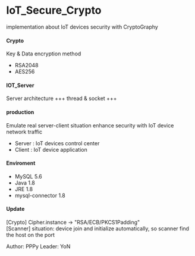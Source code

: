 # IoT_Secure_Crypto
implementation about IoT devices security with CryptoGraphy


#### Crypto
Key & Data encryption method
- RSA2048
- AES256

#### IOT_Server
Server architecture
+++ thread & socket +++

#### production
Emulate real server-client situation
enhance security with IoT device network traffic
- Server : IoT devices control center
- Client : IoT device application

#### Enviroment
- MySQL 5.6
- Java 1.8
- JRE 1.8
- mysql-connector 1.8

#### Update
[Crypto] Cipher.instance -> "RSA/ECB/PKCS1Padding"<br />
[Scanner] situation: device join and initialize automatically, so scanner find the host on the port


Author: PPPy
Leader: YoN
